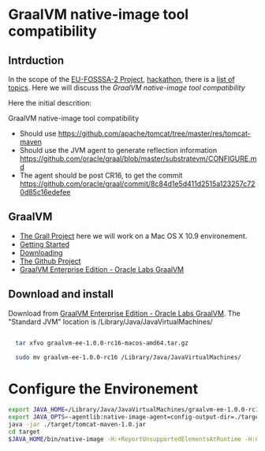 # GraalVM native-image tool compatibility

## Intrduction

  In the scope of the [EU-FOSSSA-2 Project](https://joinup.ec.europa.eu/collection/eu-fossa-2), [hackathon](https://eufossahackathon.bemyapp.com/), there is a [list of topics](https://cwiki.apache.org/confluence/display/TOMCAT/EU+FOSSA+May+2019). Here we will discuss the *GraalVM native-image tool compatibility*

Here the initial descrition:

GraalVM native-image tool compatibility
* Should use https://github.com/apache/tomcat/tree/master/res/tomcat-maven
* Should use the JVM agent to generate reflection information https://github.com/oracle/graal/blob/master/substratevm/CONFIGURE.md
* The agent should be post CR16, to get the commit https://github.com/oracle/graal/commit/8c84d1e5d411d2515a123257c720d85c16edefee



## GraalVM

* [The Grall Project](https://www.graalvm.org/) here we will work on a Mac OS X 10.9 environement.
* [Getting Started](https://www.graalvm.org/docs/getting-started/)
* [Downloading](https://github.com/oracle/graal/releases)
* [The Github Project](https://github.com/oracle/graal)
* [GraalVM Enterprise Edition - Oracle Labs GraalVM](https://www.oracle.com/technetwork/oracle-labs/program-languages/downloads/index.html)


## Download and install

Download from [GraalVM Enterprise Edition - Oracle Labs GraalVM](https://www.oracle.com/technetwork/oracle-labs/program-languages/downloads/index.html).
The "Standard JVM" location is /Library/Java/JavaVirtualMachines/

```bash

  tar xfvo graalvm-ee-1.0.0-rc16-macos-amd64.tar.gz 

  sudo mv graalvm-ee-1.0.0-rc16 /Library/Java/JavaVirtualMachines/

```
# Configure the Environement

```bash
export JAVA_HOME=/Library/Java/JavaVirtualMachines/graalvm-ee-1.0.0-rc16/Contents/Home
export JAVA_OPTS=-agentlib:native-image-agent=config-output-dir=./target/
java -jar ./target/tomcat-maven-1.0.jar
cd target
$JAVA_HOME/bin/native-image -H:+ReportUnsupportedElementsAtRuntime -H:ConfigurationFileDirectories=./ -jar tomcat-maven-1.0.jar
```
